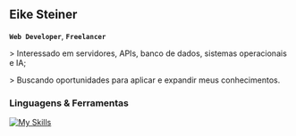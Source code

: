 ## Eike Steiner
**`Web Developer`**, **`Freelancer`**

<p>> Interessado em servidores, APIs, banco de dados, sistemas operacionais e IA;</p>
<p>> Buscando oportunidades para aplicar e expandir meus conhecimentos.</p>

### Linguagens & Ferramentas

[![My Skills](https://skillicons.dev/icons?i=html,css,javascript,java)]()

<!--
**eikesteiner/eikesteiner** is a ✨ _special_ ✨ repository because its `README.md` (this file) appears on your GitHub profile.

Here are some ideas to get you started:

- 🔭 I’m currently working on ...
- 🌱 I’m currently learning ...
- 👯 I’m looking to collaborate on ...
- 🤔 I’m looking for help with ...
- 💬 Ask me about ...
- 📫 How to reach me: ...
- 😄 Pronouns: ...
- ⚡ Fun fact: ...
-->
